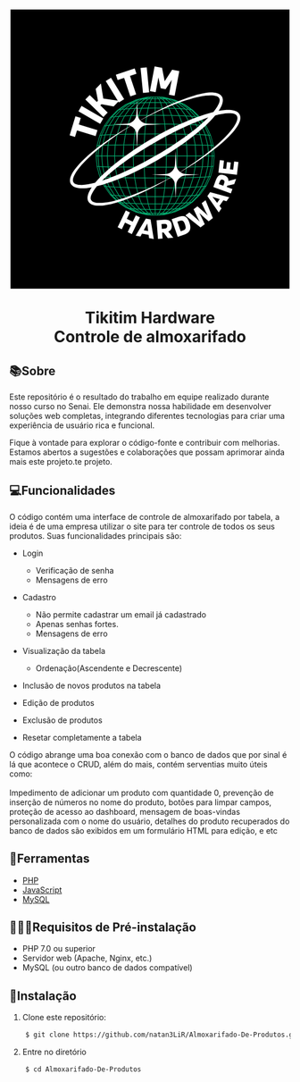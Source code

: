 <h1 align="center"> 
    <img src="logo.png"/>
    <p>Tikitim Hardware<br> Controle de almoxarifado</p>
</h1>

## 📚Sobre
Este repositório é o resultado do trabalho em equipe realizado durante nosso curso no Senai. Ele demonstra nossa habilidade em desenvolver soluções web completas, integrando diferentes tecnologias para criar uma experiência de usuário rica e funcional.

Fique à vontade para explorar o código-fonte e contribuir com melhorias. Estamos abertos a sugestões e colaborações que possam aprimorar ainda mais este projeto.te projeto.

## 💻Funcionalidades
O código contém uma interface de controle de almoxarifado por tabela, a ideia é de uma empresa utilizar o site para ter controle de todos os seus produtos. Suas funcionalidades principais são: 
- Login
    - Verificação de senha
    - Mensagens de erro

- Cadastro
    - Não permite cadastrar um email já cadastrado
    - Apenas senhas fortes.
    - Mensagens de erro

- Visualização da tabela
    - Ordenação(Ascendente e Decrescente)
- Inclusão de novos produtos na tabela
- Edição de produtos 
- Exclusão de produtos
- Resetar completamente a tabela
    
 O código abrange uma boa conexão com o banco de dados que por sinal é lá que acontece o CRUD, além do mais, contém serventias muito úteis como:<br></br> Impedimento de adicionar um produto com quantidade 0, prevenção de inserção de números no nome do produto, botões para limpar campos, proteção de acesso ao dashboard, mensagem de boas-vindas personalizada com o nome do usuário, detalhes do produto recuperados do banco de dados são exibidos em um formulário HTML para edição, e etc

## 🔨Ferramentas

- [PHP](https://www.php.net)
- [JavaScript](https://www.javascript.com)
- [MySQL](https://www.mysql.com)

## 👨🏾‍🏫Requisitos de Pré-instalação

- PHP 7.0 ou superior
- Servidor web (Apache, Nginx, etc.)
- MySQL (ou outro banco de dados compatível)

## 🏹Instalação

1. Clone este repositório:

```bash
    $ git clone https://github.com/natan3LiR/Almoxarifado-De-Produtos.git
```
2. Entre no diretório
```bash
    $ cd Almoxarifado-De-Produtos
```
